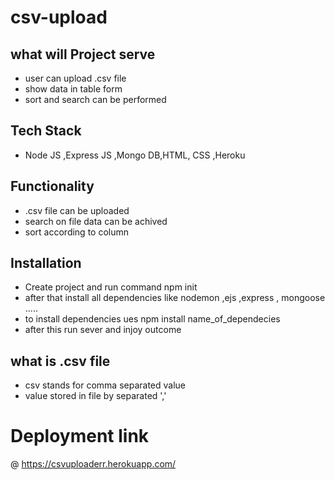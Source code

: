 # csv-upload
## what will Project serve
 * user can upload .csv file
 * show data in table form 
 * sort and search can be performed 
## Tech Stack
* Node JS ,Express JS ,Mongo DB,HTML, CSS ,Heroku 
##  Functionality
* .csv file can be uploaded
* search on  file data can be achived
* sort according to column 
## Installation
* Create project and run command npm init
* after that install all dependencies like nodemon ,ejs ,express  , mongoose .....
* to install dependencies ues npm install name_of_dependecies
* after this run sever and injoy outcome
##  what is .csv file
* csv stands for comma separated value
* value stored in file by separated ','
# Deployment link 
@ https://csvuploaderr.herokuapp.com/
